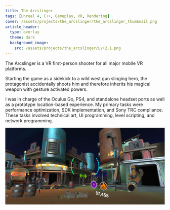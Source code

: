 ```yaml
---
title: The Arcslinger
tags: [Unreal 4, C++, Gameplay, VR, Rendering]
cover: /assets/projects/the_arcslinger/the_arcslinger_thumbnail.png
article_header:
  type: overlay
  theme: dark
  background_image:
    src: /assets/projects/the_arcslinger/Lv+2.1.png
---
```


The Arcslinger is a VR first-person shooter for all major mobile VR platforms.

<!--more-->
Starting the game as a sidekick to a wild west gun slinging hero, the protagonist accidentally shoots him and therefore inherits his magical weapon with gesture activated powers.

I was in charge of the Oculus Go, PS4, and standalone headset ports as well as a prototype location-based experience. My primary tasks were performance optimization, SDK implementation, and Sony TRC compliance.  These tasks involved technical art, UI programming, level scripting, and network programming.

![image](/assets/projects/the_arcslinger/Lv+vs.3.png)

